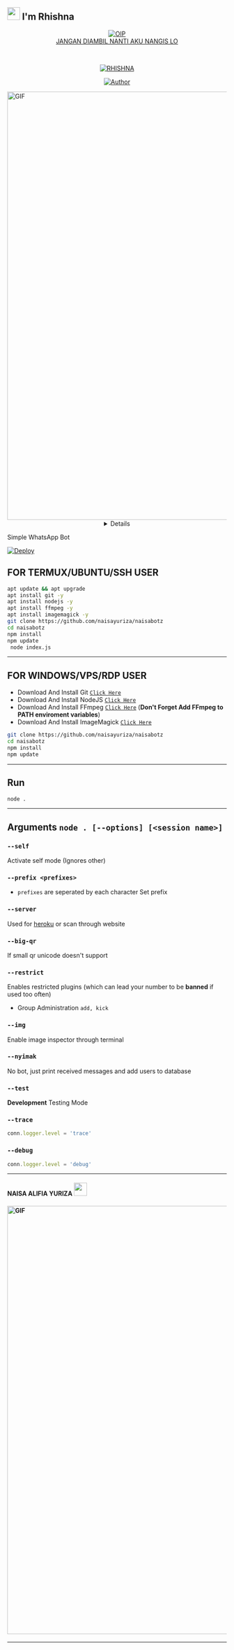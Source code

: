 ## <img src="https://github.com/TheDudeThatCode/TheDudeThatCode/blob/master/Assets/Hi.gif" width="29px"> I'm Rhishna
<p align="center">
<a href="https://imgbb.com/"><img src="https://i.ibb.co/gg8pP4r/OIP.jpg" alt="OIP" border="0"></a><br /><a target='_blank' href='https://imgbb.com/'>JANGAN DIAMBIL NANTI AKU NANGIS LO</a><br />
</p>
<br>



<p align="center">
<a href="#"><img title="RHISHNA" src="https://img.shields.io/badge/RHISHNA-green?colorA=%23ff0000&colorB=%23017e40&style=for-the-badge"></a>
</p>
<p align="center">
<a href="https://github.com/naisayuriza"><img title="Author" src="https://img.shields.io/badge/AUTHOR-RHISHNA-orange.svg?style=for-the-badge&logo=github"></a>
</p>
<p align="center">
</p>
<img alt="GIF" src="https://media.giphy.com/media/FbN2hnZhwTWGmN2cRl/giphy.gif" width="980" />
<div align="center">
<details>
 
<NAISA ALIFIA YURIZA BEB KU>

### 𝗧𝗵𝗮𝗻𝗸𝘀 𝗙𝗼𝗿 THENAY.DELUXE

### WARNING
MAU RE-UPLOAD SCRIPT? KASIH NAMA/LINK CHANNEL SAYA.... DILARANG UBAH INFO!!!

## NOTE:> 
SCRIPTNYA JANGAN DI JUAL/BELI KAN.. SCRIPT INI 100% GRATIS BUAT KALIAN PENGGUNA TERMUX
</div>

Simple WhatsApp Bot

[![Deploy](https://www.herokucdn.com/deploy/button.svg)](https://heroku.com/deploy?template=https://github.com/naisayuriza/naisabotz)

## FOR TERMUX/UBUNTU/SSH USER

```bash
apt update && apt upgrade
apt install git -y
apt install nodejs -y
apt install ffmpeg -y
apt install imagemagick -y
git clone https://github.com/naisayuriza/naisabotz
cd naisabotz
npm install
npm update
 node index.js
```

---------

## FOR WINDOWS/VPS/RDP USER

* Download And Install Git [`Click Here`](https://git-scm.com/downloads)
* Download And Install NodeJS [`Click Here`](https://nodejs.org/en/download)
* Download And Install FFmpeg [`Click Here`](https://ffmpeg.org/download.html) (**Don't Forget Add FFmpeg to PATH enviroment variables**)
* Download And Install ImageMagick [`Click Here`](https://imagemagick.org/script/download.php)

```bash
git clone https://github.com/naisayuriza/naisabotz
cd naisabotz
npm install
npm update
```

---------

## Run

```bash
node .
```

---------

## Arguments `node . [--options] [<session name>]`

### `--self`

Activate self mode (Ignores other)

### `--prefix <prefixes>`

* `prefixes` are seperated by each character
Set prefix

### `--server`

Used for [heroku](https://heroku.com/) or scan through website

### `--big-qr`

If small qr unicode doesn't support

### `--restrict`

Enables restricted plugins (which can lead your number to be **banned** if used too often)

* Group Administration `add, kick`

### `--img`

Enable image inspector through terminal

### `--nyimak`

No bot, just print received messages and add users to database

### `--test`

**Development** Testing Mode

### `--trace`

```js
conn.logger.level = 'trace'
```

### `--debug`

```js
conn.logger.level = 'debug'
```

---------

#### NAISA ALIFIA YURIZA <img src="https://media.giphy.com/media/LiF9FQHuQ7owp6qxj9/giphy.gif" width="30px">
 
#### <img alt="GIF" src="https://media.giphy.com/media/XeS7Sf4xljkXFQdMFQ/giphy.gif" width="980" /> 
 
 ---------
